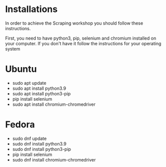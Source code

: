 # Installations

In order to achieve the Scraping workshop you should follow these instructions.

First, you need to have python3, pip, selenium and chromium installed on your computer. If you don't have it follow the instructions for your operating system

# Ubuntu

- sudo apt update
- sudo apt install python3.9
- sudo apt install python3-pip
- pip install selenium
- sudo apt install chromium-chromedriver

# Fedora

- sudo dnf update
- sudo dnf install python3.9
- sudo dnf install python3-pip
- pip install selenium
- sudo dnf install chromium-chromedriver
